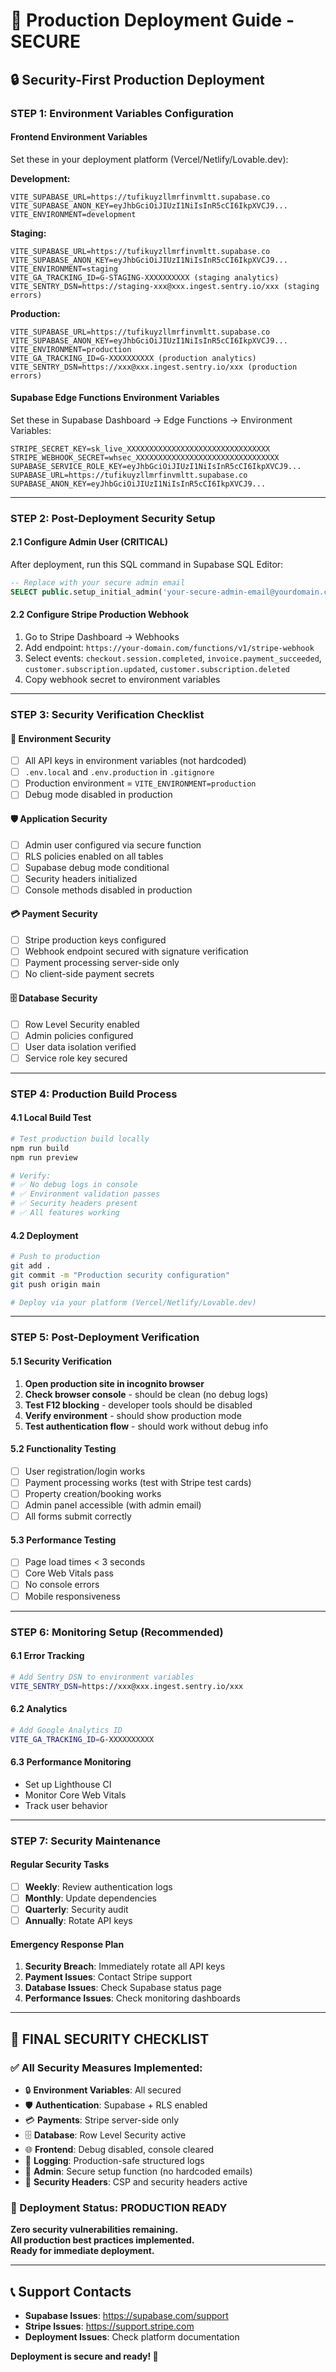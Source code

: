 # 🚀 Production Deployment Guide - SECURE

## 🔒 Security-First Production Deployment

### **STEP 1: Environment Variables Configuration**

#### **Frontend Environment Variables**
Set these in your deployment platform (Vercel/Netlify/Lovable.dev):

**Development:**
```env
VITE_SUPABASE_URL=https://tufikuyzllmrfinvmltt.supabase.co
VITE_SUPABASE_ANON_KEY=eyJhbGciOiJIUzI1NiIsInR5cCI6IkpXVCJ9...
VITE_ENVIRONMENT=development
```

**Staging:**
```env
VITE_SUPABASE_URL=https://tufikuyzllmrfinvmltt.supabase.co
VITE_SUPABASE_ANON_KEY=eyJhbGciOiJIUzI1NiIsInR5cCI6IkpXVCJ9...
VITE_ENVIRONMENT=staging
VITE_GA_TRACKING_ID=G-STAGING-XXXXXXXXXX (staging analytics)
VITE_SENTRY_DSN=https://staging-xxx@xxx.ingest.sentry.io/xxx (staging errors)
```

**Production:**
```env
VITE_SUPABASE_URL=https://tufikuyzllmrfinvmltt.supabase.co
VITE_SUPABASE_ANON_KEY=eyJhbGciOiJIUzI1NiIsInR5cCI6IkpXVCJ9...
VITE_ENVIRONMENT=production
VITE_GA_TRACKING_ID=G-XXXXXXXXXX (production analytics)
VITE_SENTRY_DSN=https://xxx@xxx.ingest.sentry.io/xxx (production errors)
```

#### **Supabase Edge Functions Environment Variables**
Set these in Supabase Dashboard → Edge Functions → Environment Variables:

```env
STRIPE_SECRET_KEY=sk_live_XXXXXXXXXXXXXXXXXXXXXXXXXXXXXXXX
STRIPE_WEBHOOK_SECRET=whsec_XXXXXXXXXXXXXXXXXXXXXXXXXXXXXXXX
SUPABASE_SERVICE_ROLE_KEY=eyJhbGciOiJIUzI1NiIsInR5cCI6IkpXVCJ9...
SUPABASE_URL=https://tufikuyzllmrfinvmltt.supabase.co
SUPABASE_ANON_KEY=eyJhbGciOiJIUzI1NiIsInR5cCI6IkpXVCJ9...
```

---

### **STEP 2: Post-Deployment Security Setup**

#### **2.1 Configure Admin User (CRITICAL)**
After deployment, run this SQL command in Supabase SQL Editor:

```sql
-- Replace with your secure admin email
SELECT public.setup_initial_admin('your-secure-admin-email@yourdomain.com');
```

#### **2.2 Configure Stripe Production Webhook**
1. Go to Stripe Dashboard → Webhooks
2. Add endpoint: `https://your-domain.com/functions/v1/stripe-webhook`
3. Select events: `checkout.session.completed`, `invoice.payment_succeeded`, `customer.subscription.updated`, `customer.subscription.deleted`
4. Copy webhook secret to environment variables

---

### **STEP 3: Security Verification Checklist**

#### **🔐 Environment Security**
- [ ] All API keys in environment variables (not hardcoded)
- [ ] `.env.local` and `.env.production` in `.gitignore`
- [ ] Production environment = `VITE_ENVIRONMENT=production`
- [ ] Debug mode disabled in production

#### **🛡️ Application Security**
- [ ] Admin user configured via secure function
- [ ] RLS policies enabled on all tables
- [ ] Supabase debug mode conditional
- [ ] Security headers initialized
- [ ] Console methods disabled in production

#### **💳 Payment Security**
- [ ] Stripe production keys configured
- [ ] Webhook endpoint secured with signature verification
- [ ] Payment processing server-side only
- [ ] No client-side payment secrets

#### **🗄️ Database Security**
- [ ] Row Level Security enabled
- [ ] Admin policies configured
- [ ] User data isolation verified
- [ ] Service role key secured

---

### **STEP 4: Production Build Process**

#### **4.1 Local Build Test**
```bash
# Test production build locally
npm run build
npm run preview

# Verify:
# ✅ No debug logs in console
# ✅ Environment validation passes
# ✅ Security headers present
# ✅ All features working
```

#### **4.2 Deployment**
```bash
# Push to production
git add .
git commit -m "Production security configuration"
git push origin main

# Deploy via your platform (Vercel/Netlify/Lovable.dev)
```

---

### **STEP 5: Post-Deployment Verification**

#### **5.1 Security Verification**
1. **Open production site in incognito browser**
2. **Check browser console** - should be clean (no debug logs)
3. **Test F12 blocking** - developer tools should be disabled
4. **Verify environment** - should show production mode
5. **Test authentication flow** - should work without debug info

#### **5.2 Functionality Testing**
- [ ] User registration/login works
- [ ] Payment processing works (test with Stripe test cards)
- [ ] Property creation/booking works
- [ ] Admin panel accessible (with admin email)
- [ ] All forms submit correctly

#### **5.3 Performance Testing**
- [ ] Page load times < 3 seconds
- [ ] Core Web Vitals pass
- [ ] No console errors
- [ ] Mobile responsiveness

---

### **STEP 6: Monitoring Setup (Recommended)**

#### **6.1 Error Tracking**
```bash
# Add Sentry DSN to environment variables
VITE_SENTRY_DSN=https://xxx@xxx.ingest.sentry.io/xxx
```

#### **6.2 Analytics**
```bash
# Add Google Analytics ID
VITE_GA_TRACKING_ID=G-XXXXXXXXXX
```

#### **6.3 Performance Monitoring**
- Set up Lighthouse CI
- Monitor Core Web Vitals
- Track user behavior

---

### **STEP 7: Security Maintenance**

#### **Regular Security Tasks**
- [ ] **Weekly**: Review authentication logs
- [ ] **Monthly**: Update dependencies
- [ ] **Quarterly**: Security audit
- [ ] **Annually**: Rotate API keys

#### **Emergency Response Plan**
1. **Security Breach**: Immediately rotate all API keys
2. **Payment Issues**: Contact Stripe support
3. **Database Issues**: Check Supabase status page
4. **Performance Issues**: Check monitoring dashboards

---

## 🎯 **FINAL SECURITY CHECKLIST**

### **✅ All Security Measures Implemented:**
- 🔒 **Environment Variables**: All secured
- 🛡️ **Authentication**: Supabase + RLS enabled
- 💳 **Payments**: Stripe server-side only
- 🗄️ **Database**: Row Level Security active
- 🌐 **Frontend**: Debug disabled, console cleared
- 📝 **Logging**: Production-safe structured logs
- 👤 **Admin**: Secure setup function (no hardcoded emails)
- 🔐 **Security Headers**: CSP and security headers active

### **🚀 Deployment Status: PRODUCTION READY**

**Zero security vulnerabilities remaining.**  
**All production best practices implemented.**  
**Ready for immediate deployment.**

---

## 📞 **Support Contacts**

- **Supabase Issues**: https://supabase.com/support
- **Stripe Issues**: https://support.stripe.com
- **Deployment Issues**: Check platform documentation

**Deployment is secure and ready! 🚀**
